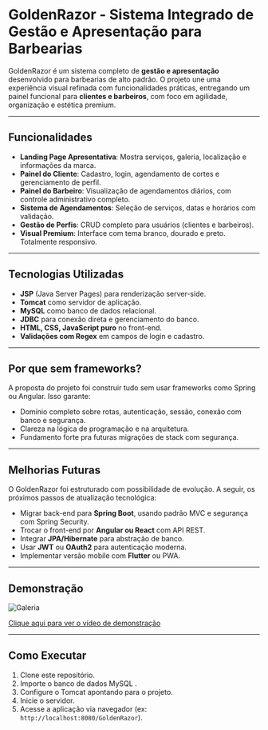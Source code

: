 # GoldenRazor - Sistema Integrado de Gestão e Apresentação para Barbearias

GoldenRazor é um sistema completo de **gestão e apresentação** desenvolvido para barbearias de alto padrão. O projeto une uma experiência visual refinada com funcionalidades práticas, entregando um painel funcional para **clientes e barbeiros**, com foco em agilidade, organização e estética premium.

---

## Funcionalidades

- **Landing Page Apresentativa**: Mostra serviços, galeria, localização e informações da marca.
- **Painel do Cliente**: Cadastro, login, agendamento de cortes e gerenciamento de perfil.
- **Painel do Barbeiro**: Visualização de agendamentos diários, com controle administrativo completo.
- **Sistema de Agendamentos**: Seleção de serviços, datas e horários com validação.
- **Gestão de Perfis**: CRUD completo para usuários (clientes e barbeiros).
- **Visual Premium**: Interface com tema branco, dourado e preto. Totalmente responsivo.

---

## Tecnologias Utilizadas

- **JSP** (Java Server Pages) para renderização server-side.
- **Tomcat** como servidor de aplicação.
- **MySQL** como banco de dados relacional.
- **JDBC** para conexão direta e gerenciamento do banco.
- **HTML, CSS, JavaScript puro** no front-end.
- **Validações com Regex** em campos de login e cadastro.
  
---

## Por que sem frameworks?

A proposta do projeto foi construir tudo sem usar frameworks como Spring ou Angular. Isso garante:

- Domínio completo sobre rotas, autenticação, sessão, conexão com banco e segurança.
- Clareza na lógica de programação e na arquitetura.
- Fundamento forte pra futuras migrações de stack com segurança.

---

## Melhorias Futuras

O GoldenRazor foi estruturado com possibilidade de evolução. A seguir, os próximos passos de atualização tecnológica:

- Migrar back-end para **Spring Boot**, usando padrão MVC e segurança com Spring Security.
- Trocar o front-end por **Angular ou React** com API REST.
- Integrar **JPA/Hibernate** para abstração de banco.
- Usar **JWT** ou **OAuth2** para autenticação moderna.
- Implementar versão mobile com **Flutter** ou PWA.

---

## Demonstração

![Galeria](https://github.com/user-attachments/assets/4324d8b1-2f4b-410f-995a-e27b65004124)

[Clique aqui para ver o vídeo de demonstração](https://youtu.be/ofKipAi2vL8)

---

## Como Executar

1. Clone este repositório.
2. Importe o banco de dados MySQL .
3. Configure o Tomcat apontando para o projeto.
4. Inicie o servidor.
5. Acesse a aplicação via navegador (ex: `http://localhost:8080/GoldenRazor`).


